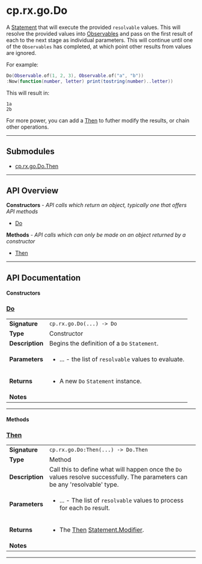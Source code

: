 # cp.rx.go.Do

A [Statement](cp.rx.go.Statement.md) that will execute the provided `resolvable` values.
This will resolve the provided values into [Observables](cp.rx.Observable.md) and pass on the
first result of each to the next stage as individual parameters.
This will continue until one of the `Observables` has completed, at which
point other results from values are ignored.

For example:

```lua
Do(Observable.of(1, 2, 3), Observable.of("a", "b"))
:Now(function(number, letter) print(tostring(number)..letter))
```

This will result in:

```
1a
2b
```

For more power, you can add a [Then](#Then) to futher modify the results, or chain other operations.

---

## Submodules
 * [cp.rx.go.Do.Then](cp.rx.go.Do.Then.md)

---

## API Overview
**Constructors** - _API calls which return an object, typically one that offers API methods_
 * [Do](#do)

**Methods** - _API calls which can only be made on an object returned by a constructor_
 * [Then](#then)


---

## API Documentation

#### Constructors


### [Do](#do)

|                                             |                                                                                     |
| --------------------------------------------|-------------------------------------------------------------------------------------|
| **Signature**                               | `cp.rx.go.Do(...) -> Do`                                                                    |
| **Type**                                    | Constructor                                                                     |
| **Description**                             | Begins the definition of a `Do` `Statement`.                                                                     |
| **Parameters**                              | <ul><li>...      - the list of `resolvable` values to evaluate.</li></ul> |
| **Returns**                                 | <ul><li>A new `Do` `Statement` instance.</li></ul>          |
| **Notes**                                   | <ul></ul> |

---

#### Methods


### [Then](#then)

|                                             |                                                                                     |
| --------------------------------------------|-------------------------------------------------------------------------------------|
| **Signature**                               | `cp.rx.go.Do:Then(...) -> Do.Then`                                                                    |
| **Type**                                    | Method                                                                     |
| **Description**                             | Call this to define what will happen once the `Do` values resolve successfully. The parameters can be any 'resolvable' type.                                                                     |
| **Parameters**                              | <ul><li>...  - The list of `resolvable` values to process for each `Do` result.</li></ul> |
| **Returns**                                 | <ul><li>The [Then](cp.rx.go.Do.Then.md) [Statement.Modifier](cp.rx.go.Statement.Modifier.md).</li></ul>          |
| **Notes**                                   | <ul></ul> |

---

